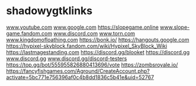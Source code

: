 # shadowygtklinks
www.youtube.com
www.google.com
https://slopegame.online
www.slope-game.fandom.com
www.discord.com
www.torn.com
www.kingdomofloathing.com
https://bonk.io/
https://hangouts.google.com
https://hypixel-skyblock.fandom.com/wiki/Hypixel_SkyBlock_Wiki
https://lastmagestanding.com
https://discord.gg/blooket
https://discord.gg
www.discord.gg
www.discord.gg/discord-testers
https://top.gg/bot/555955826880413696/vote
https://zombsroyale.io/
https://fancyfishgames.com/Aground/CreateAccount.php?activate=5bc771e756396af0c4b8dd1836c5b41e&uid=52767
